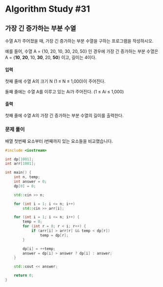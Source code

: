 # Algorithm Study #31

## 가장 긴 증가하는 부분 수열

수열 A가 주어졌을 때, 가장 긴 증가하는 부분 수열을 구하는 프로그램을 작성하시오.

예를 들어, 수열 A = {10, 20, 10, 30, 20, 50} 인 경우에 가장 긴 증가하는 부분 수열은 A = {**10**, **20**, 10, **30**, 20, **50**} 이고, 길이는 4이다.

#### 입력

첫째 줄에 수열 A의 크기 N (1 ≤ N ≤ 1,000)이 주어진다.

둘째 줄에는 수열 A를 이루고 있는 A*i*가 주어진다. (1 ≤ A*i* ≤ 1,000)

#### 출력

첫째 줄에 수열 A의 가장 긴 증가하는 부분 수열의 길이를 출력한다.

### 문제 풀이

배열 첫번째 요소부터 i번째까지 있는 요소들을 비교했습니다.

``` cpp
#include <iostream>

int dp[1001];
int arr[1001];

int main() {
    int n, temp;
    int answer = 0;
    dp[0] = 0;

    std::cin >> n;

    for (int i = 1; i <= n; i++)
        std::cin >> arr[i];

    for (int i = 1; i <= n; i++) {
        temp = 0;
        for (int r = 0; r < i; r++) {
            if (arr[i] > arr[r] && temp < dp[r])
                temp = dp[r];
        }

        dp[i] = ++temp;
        answer = dp[i] > answer ? dp[i] : answer;
    }

    std::cout << answer;

    return 0;
}
```